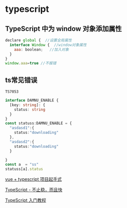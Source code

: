 # typescript

## TypeScript 中为 window 对象添加属性

```javascript
declare global {  //设置全局属性
  interface Window {  //window对象属性
    aaa: boolean;   //加入对象
  }
}
window.aaa=true //不报错

```




## ts常见错误
`TS7053`
```typescript
interface DAMNU_ENABLE {
  [key: string]: {
    status: string
  }
}
const statuss:DAMNU_ENABLE = {
  "asdasd1":{
    status:"downloading"
  },
  "asdasd2":{
    status:"downloading"
  }

}
const a  = "ss"
statuss[a].status
```












[vue + typescript 项目起手式](https://segmentfault.com/a/1190000011744210)

[TypeScript - 不止稳，而且快](https://segmentfault.com/a/1190000010391598)

[TypeScript 入门教程](https://juejin.im/entry/587e09281b69e600584cd363)
